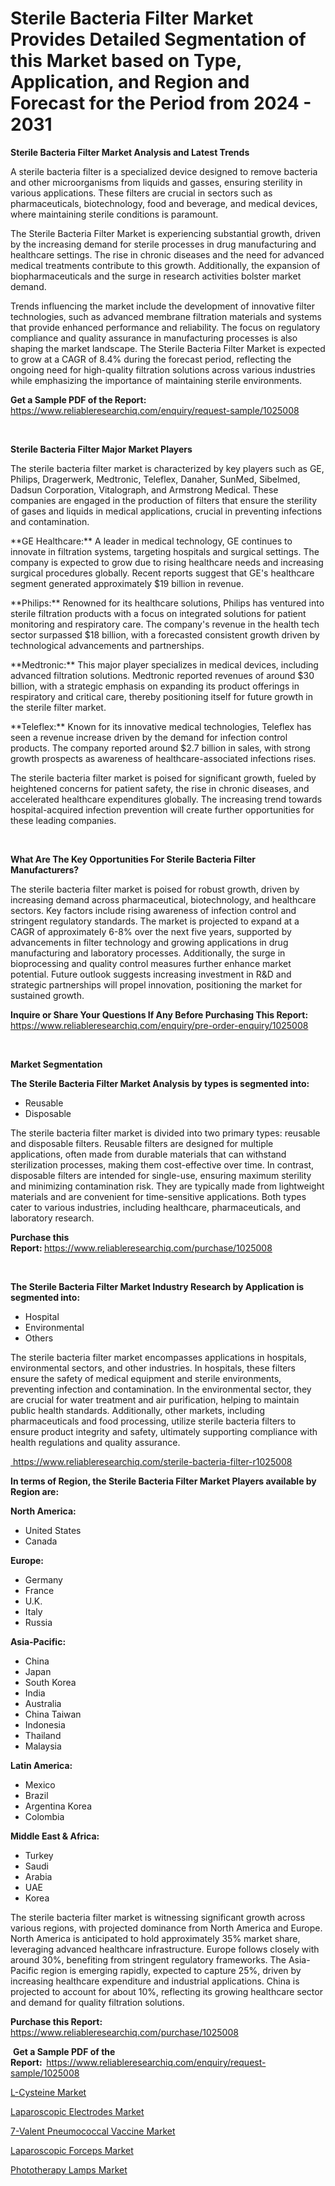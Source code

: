 <p><h1>Sterile Bacteria Filter Market Provides Detailed Segmentation of this Market based on Type, Application, and Region and Forecast for the Period from 2024 - 2031</h1></p><p><strong>Sterile Bacteria Filter Market Analysis and Latest Trends</strong></p>
<p><p>A sterile bacteria filter is a specialized device designed to remove bacteria and other microorganisms from liquids and gasses, ensuring sterility in various applications. These filters are crucial in sectors such as pharmaceuticals, biotechnology, food and beverage, and medical devices, where maintaining sterile conditions is paramount. </p><p>The Sterile Bacteria Filter Market is experiencing substantial growth, driven by the increasing demand for sterile processes in drug manufacturing and healthcare settings. The rise in chronic diseases and the need for advanced medical treatments contribute to this growth. Additionally, the expansion of biopharmaceuticals and the surge in research activities bolster market demand. </p><p>Trends influencing the market include the development of innovative filter technologies, such as advanced membrane filtration materials and systems that provide enhanced performance and reliability. The focus on regulatory compliance and quality assurance in manufacturing processes is also shaping the market landscape. The Sterile Bacteria Filter Market is expected to grow at a CAGR of 8.4% during the forecast period, reflecting the ongoing need for high-quality filtration solutions across various industries while emphasizing the importance of maintaining sterile environments.</p></p>
<p><strong>Get a Sample PDF of the Report:&nbsp;</strong> <a href="https://www.reliableresearchiq.com/enquiry/request-sample/1025008?utm_campaign=1137&utm_medium=2&utm_source=Github&utm_content=ia&utm_term=05112024&utm_id=sterile-bacteria-filter">https://www.reliableresearchiq.com/enquiry/request-sample/1025008</a></p>
<p>&nbsp;</p>
<p><strong>Sterile Bacteria Filter Major Market Players</strong></p>
<p><p>The sterile bacteria filter market is characterized by key players such as GE, Philips, Dragerwerk, Medtronic, Teleflex, Danaher, SunMed, Sibelmed, Dadsun Corporation, Vitalograph, and Armstrong Medical. These companies are engaged in the production of filters that ensure the sterility of gases and liquids in medical applications, crucial in preventing infections and contamination.</p><p>**GE Healthcare:** A leader in medical technology, GE continues to innovate in filtration systems, targeting hospitals and surgical settings. The company is expected to grow due to rising healthcare needs and increasing surgical procedures globally. Recent reports suggest that GE's healthcare segment generated approximately $19 billion in revenue.</p><p>**Philips:** Renowned for its healthcare solutions, Philips has ventured into sterile filtration products with a focus on integrated solutions for patient monitoring and respiratory care. The company's revenue in the health tech sector surpassed $18 billion, with a forecasted consistent growth driven by technological advancements and partnerships.</p><p>**Medtronic:** This major player specializes in medical devices, including advanced filtration solutions. Medtronic reported revenues of around $30 billion, with a strategic emphasis on expanding its product offerings in respiratory and critical care, thereby positioning itself for future growth in the sterile filter market.</p><p>**Teleflex:** Known for its innovative medical technologies, Teleflex has seen a revenue increase driven by the demand for infection control products. The company reported around $2.7 billion in sales, with strong growth prospects as awareness of healthcare-associated infections rises.</p><p>The sterile bacteria filter market is poised for significant growth, fueled by heightened concerns for patient safety, the rise in chronic diseases, and accelerated healthcare expenditures globally. The increasing trend towards hospital-acquired infection prevention will create further opportunities for these leading companies.</p></p>
<p>&nbsp;</p>
<p><strong>What Are The Key Opportunities For Sterile Bacteria Filter Manufacturers?</strong></p>
<p><p>The sterile bacteria filter market is poised for robust growth, driven by increasing demand across pharmaceutical, biotechnology, and healthcare sectors. Key factors include rising awareness of infection control and stringent regulatory standards. The market is projected to expand at a CAGR of approximately 6-8% over the next five years, supported by advancements in filter technology and growing applications in drug manufacturing and laboratory processes. Additionally, the surge in bioprocessing and quality control measures further enhance market potential. Future outlook suggests increasing investment in R&D and strategic partnerships will propel innovation, positioning the market for sustained growth.</p></p>
<p><strong>Inquire or Share Your Questions If Any Before Purchasing This Report:</strong> <a href="https://www.reliableresearchiq.com/enquiry/pre-order-enquiry/1025008?utm_campaign=1137&utm_medium=2&utm_source=Github&utm_content=ia&utm_term=05112024&utm_id=sterile-bacteria-filter">https://www.reliableresearchiq.com/enquiry/pre-order-enquiry/1025008</a></p>
<p>&nbsp;</p>
<p><strong>Market Segmentation</strong></p>
<p><strong>The Sterile Bacteria Filter Market Analysis by types is segmented into:</strong></p>
<p><ul><li>Reusable</li><li>Disposable</li></ul></p>
<p><p>The sterile bacteria filter market is divided into two primary types: reusable and disposable filters. Reusable filters are designed for multiple applications, often made from durable materials that can withstand sterilization processes, making them cost-effective over time. In contrast, disposable filters are intended for single-use, ensuring maximum sterility and minimizing contamination risk. They are typically made from lightweight materials and are convenient for time-sensitive applications. Both types cater to various industries, including healthcare, pharmaceuticals, and laboratory research.</p></p>
<p><strong>Purchase this Report:&nbsp;</strong><a href="https://www.reliableresearchiq.com/purchase/1025008?utm_campaign=1137&utm_medium=2&utm_source=Github&utm_content=ia&utm_term=05112024&utm_id=sterile-bacteria-filter">https://www.reliableresearchiq.com/purchase/1025008</a></p>
<p>&nbsp;</p>
<p><strong>The Sterile Bacteria Filter Market Industry Research by Application is segmented into:</strong></p>
<p><ul><li>Hospital</li><li>Environmental</li><li>Others</li></ul></p>
<p><p>The sterile bacteria filter market encompasses applications in hospitals, environmental sectors, and other industries. In hospitals, these filters ensure the safety of medical equipment and sterile environments, preventing infection and contamination. In the environmental sector, they are crucial for water treatment and air purification, helping to maintain public health standards. Additionally, other markets, including pharmaceuticals and food processing, utilize sterile bacteria filters to ensure product integrity and safety, ultimately supporting compliance with health regulations and quality assurance.</p></p>
<p><a href="https://www.reliableresearchiq.com/sterile-bacteria-filter-r1025008?utm_campaign=1137&utm_medium=2&utm_source=Github&utm_content=ia&utm_term=05112024&utm_id=sterile-bacteria-filter">&nbsp;https://www.reliableresearchiq.com/sterile-bacteria-filter-r1025008</a></p>
<p><strong>In terms of Region, the Sterile Bacteria Filter Market Players available by Region are:</strong></p>
<p>
    <p> <strong> North America: </strong>
        <ul>
            <li>United States</li>
            <li>Canada</li>
        </ul>
        </p> 
    <p> <strong> Europe: </strong>
        <ul>
            <li>Germany</li>
            <li>France</li>
            <li>U.K.</li>
            <li>Italy</li>
            <li>Russia</li>
        </ul>
        </p> 
    <p> <strong> Asia-Pacific: </strong>
        <ul>
            <li>China</li>
            <li>Japan</li>
            <li>South Korea</li>
            <li>India</li>
            <li>Australia</li>
            <li>China Taiwan</li>
            <li>Indonesia</li>
            <li>Thailand</li>
            <li>Malaysia</li>
        </ul>
        </p> 
    <p> <strong> Latin America: </strong>
        <ul>
            <li>Mexico</li>
            <li>Brazil</li>
            <li>Argentina Korea</li>
            <li>Colombia</li>
        </ul>
        </p> 
    <p> <strong> Middle East & Africa: </strong>
        <ul>
            <li>Turkey</li>
            <li>Saudi</li>
            <li>Arabia</li>
            <li>UAE</li>
            <li>Korea</li>
        </ul>
    </p>
    </p>
<p><p>The sterile bacteria filter market is witnessing significant growth across various regions, with projected dominance from North America and Europe. North America is anticipated to hold approximately 35% market share, leveraging advanced healthcare infrastructure. Europe follows closely with around 30%, benefiting from stringent regulatory frameworks. The Asia-Pacific region is emerging rapidly, expected to capture 25%, driven by increasing healthcare expenditure and industrial applications. China is projected to account for about 10%, reflecting its growing healthcare sector and demand for quality filtration solutions.</p></p>
<p><strong>Purchase this Report: </strong><a href="https://www.reliableresearchiq.com/purchase/1025008?utm_campaign=1137&utm_medium=2&utm_source=Github&utm_content=ia&utm_term=05112024&utm_id=sterile-bacteria-filter">https://www.reliableresearchiq.com/purchase/1025008</a></p>
<p>&nbsp;<strong>Get a Sample PDF of the Report:&nbsp;&nbsp;</strong><a href="https://www.reliableresearchiq.com/enquiry/request-sample/1025008?utm_campaign=1137&utm_medium=2&utm_source=Github&utm_content=ia&utm_term=05112024&utm_id=sterile-bacteria-filter">https://www.reliableresearchiq.com/enquiry/request-sample/1025008</a></p>
<p><strong></strong></p>
<p><p><a href="https://github.com/kyleetroxilbu/Market-Research-Report-List-1/blob/main/l-cysteine-market.md?utm_campaign=1137&utm_medium=2&utm_source=Github&utm_content=ia&utm_term=05112024&utm_id=sterile-bacteria-filter">L-Cysteine Market</a></p><p><a href="https://issuu.com/reportprime-2/docs/laparoscopic-electrodes-market-size_c37019c459f8aa?utm_campaign=1137&utm_medium=2&utm_source=Github&utm_content=ia&utm_term=05112024&utm_id=sterile-bacteria-filter">Laparoscopic Electrodes Market</a></p><p><a href="https://github.com/whitbyuhringenn/Market-Research-Report-List-1/blob/main/7-valent-pneumococcal-vaccine-market.md?utm_campaign=1137&utm_medium=2&utm_source=Github&utm_content=ia&utm_term=05112024&utm_id=sterile-bacteria-filter">7-Valent Pneumococcal Vaccine Market</a></p><p><a href="https://issuu.com/reportprime-2/docs/laparoscopic-forceps-market-size-20_4f6ccb75ecd64e?utm_campaign=1137&utm_medium=2&utm_source=Github&utm_content=ia&utm_term=05112024&utm_id=sterile-bacteria-filter">Laparoscopic Forceps Market</a></p><p><a href="https://issuu.com/reportprime-2/docs/phototherapy-lamps-market-size-2030_900005a432b58c?utm_campaign=1137&utm_medium=2&utm_source=Github&utm_content=ia&utm_term=05112024&utm_id=sterile-bacteria-filter">Phototherapy Lamps Market</a></p></p>
